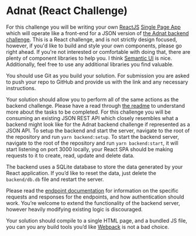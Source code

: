 # Adnat (React Challenge)

For this challenge you will be writing your own [ReactJS](https://reactjs.org/) [Single Page App](https://en.wikipedia.org/wiki/Single-page_application) which will operate like a front-end for a JSON version of [the Adnat backend challenge](https://github.com/TandaHQ/work-samples/blob/master/adnat%20(backend)). This is a React challenge, and is not strictly design focused, however, if you'd like to build and style your own components, please go right ahead. If you're not interested or comfortable with doing that, there are plenty of component libraries to help you. I think [Semantic UI](https://semantic-ui.com/) is nice. Additionally, feel free to use any additional libraries you find valuable.

You should use Git as you build your solution. For submission you are asked to push your repo to GitHub and provide us with the link and any necessary instructions.

Your solution should allow you to perform all of the same actions as the backend challenge. Please have a read through [the readme](https://github.com/TandaHQ/work-samples/blob/master/adnat%20(backend)/README.md) to understand more about the tasks to be completed. For this challenge you will be consuming an existing JSON REST API which closely resembles what a backend might look like for the Adnat backend challenge if represented as a JSON API. To setup the backend and start the server, navigate to the root of the repository and run `yarn backend:setup`. To start the backend server, navigate to the root of the repository and run `yarn backend:start`, it will start listening on port 3000 locally, your React SPA should be making requests to it to create, read, update and delete data.

The backend uses a SQLite database to store the data generated by your React application. If you’d like to reset the data, just delete the `backend/db.db` file and restart the server.

Please read the [endpoint documentation](https://github.com/TandaHQ/work-samples/tree/master/adnat%20(react)/backend) for information on the specific requests and responses for the endpoints, and how authentication should work. You’re welcome to extend the functionality of the backend server, however heavily modifying existing logic is discouraged.

Your solution should compile to a single HTML page, and a bundled JS file, you can you any build tools you’d like [Webpack](https://webpack.js.org/) is not a bad choice.
